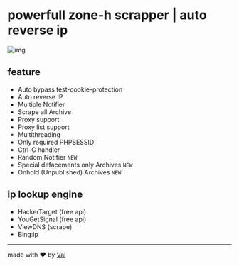 # powerfull zone-h scrapper | auto reverse ip

![img](https://i.ibb.co/HNhjxST/QK-1581751959735.png)

## feature
  * Auto bypass test-cookie-protection
  * Auto reverse IP
  * Multiple Notifier
  * Scrape all Archive
  * Proxy support
  * Proxy list support
  * Multithreading
  * Only required PHPSESSID
  * Ctrl-C handler
  * Random Notifier `NEW`
  * Special defacements only Archives `NEW`
  * Onhold (Unpublished) Archives `NEW`

## ip lookup engine
  * HackerTarget (free api)
  * YouGetSignal (free api)
  * ViewDNS (scrape)
  * Bing:ip

---
made with ❤ by [Val](https://facebook.com/zvtyrdt.id)
